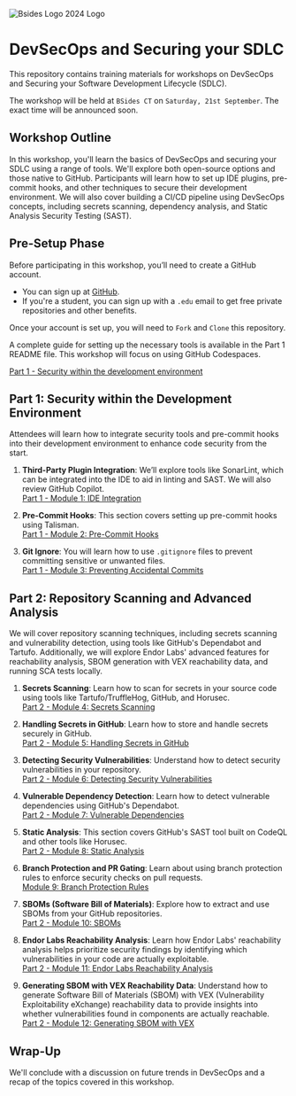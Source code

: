 ![Bsides Logo 2024 Logo](bsides_ct_logo.png "BSides Logo")


# DevSecOps and Securing your SDLC

This repository contains training materials for workshops on DevSecOps and Securing your Software Development Lifecycle (SDLC).

The workshop will be held at `BSides CT` on `Saturday, 21st September`. The exact time will be announced soon.

## Workshop Outline

In this workshop, you'll learn the basics of DevSecOps and securing your SDLC using a range of tools. We'll explore both open-source options and those native to GitHub. Participants will learn how to set up IDE plugins, pre-commit hooks, and other techniques to secure their development environment. We will also cover building a CI/CD pipeline using DevSecOps concepts, including secrets scanning, dependency analysis, and Static Analysis Security Testing (SAST).

## Pre-Setup Phase

Before participating in this workshop, you’ll need to create a GitHub account.

- You can sign up at [GitHub](https://www.github.com).
- If you're a student, you can sign up with a `.edu` email to get free private repositories and other benefits.

Once your account is set up, you will need to `Fork` and `Clone` this repository.

A complete guide for setting up the necessary tools is available in the Part 1 README file. This workshop will focus on using GitHub Codespaces.

[Part 1 - Security within the development environment](https://github.com/tweag/bsidesct-devsecops-sdlc/tree/main/part1#part-1---security-within-the-development-environment)

## Part 1: Security within the Development Environment

Attendees will learn how to integrate security tools and pre-commit hooks into their development environment to enhance code security from the start.

1. **Third-Party Plugin Integration**: We’ll explore tools like SonarLint, which can be integrated into the IDE to aid in linting and SAST. We will also review GitHub Copilot.  
   [Part 1 - Module 1: IDE Integration](https://github.com/tweag/bsidesct-devsecops-sdlc/tree/main/part1#module-1-ide-integration)

2. **Pre-Commit Hooks**: This section covers setting up pre-commit hooks using Talisman.  
   [Part 1 - Module 2: Pre-Commit Hooks](https://github.com/tweag/bsidesct-devsecops-sdlc/tree/main/part1#module-2-pre-commit-hooks)

3. **Git Ignore**: You will learn how to use `.gitignore` files to prevent committing sensitive or unwanted files.  
   [Part 1 - Module 3: Preventing Accidental Commits](https://github.com/tweag/bsidesct-devsecops-sdlc/tree/main/part1#module-3-preventing-accidental-commits)

## Part 2: Repository Scanning and Advanced Analysis

We will cover repository scanning techniques, including secrets scanning and vulnerability detection, using tools like GitHub's Dependabot and Tartufo. Additionally, we will explore Endor Labs' advanced features for reachability analysis, SBOM generation with VEX reachability data, and running SCA tests locally.

1. **Secrets Scanning**: Learn how to scan for secrets in your source code using tools like Tartufo/TruffleHog, GitHub, and Horusec.  
   [Part 2 - Module 4: Secrets Scanning](https://github.com/tweag/bsidesct-devsecops-sdlc/tree/main/part2#module-4secrets-scanning)

2. **Handling Secrets in GitHub**: Learn how to store and handle secrets securely in GitHub.  
   [Part 2 - Module 5: Handling Secrets in GitHub](https://github.com/tweag/bsidesct-devsecops-sdlc/tree/main/part2#module-5handling-secrets-in-github)

3. **Detecting Security Vulnerabilities**: Understand how to detect security vulnerabilities in your repository.  
   [Part 2 - Module 6: Detecting Security Vulnerabilities](https://github.com/tweag/bsidesct-devsecops-sdlc/tree/main/part2#module-6detecting-security-vulnerabilities)

4. **Vulnerable Dependency Detection**: Learn how to detect vulnerable dependencies using GitHub's Dependabot.  
   [Part 2 - Module 7: Vulnerable Dependencies](https://github.com/tweag/bsidesct-devsecops-sdlc/tree/main/part2#module-7vulnerable-dependencies)

5. **Static Analysis**: This section covers GitHub's SAST tool built on CodeQL and other tools like Horusec.  
   [Part 2 - Module 8: Static Analysis](https://github.com/tweag/bsidesct-devsecops-sdlc/tree/main/part2#module-8static-analysis)

6. **Branch Protection and PR Gating**: Learn about using branch protection rules to enforce security checks on pull requests.  
   [Module 9: Branch Protection Rules](https://github.com/tweag/bsidesct-devsecops-sdlc/tree/main/part2#module-9branch-protection-rules)

7. **SBOMs (Software Bill of Materials)**: Explore how to extract and use SBOMs from your GitHub repositories.  
   [Part 2 - Module 10: SBOMs](https://github.com/tweag/bsidesct-devsecops-sdlc/tree/main/part2#module-10sboms-software-bill-of-materials)

8. **Endor Labs Reachability Analysis**: Learn how Endor Labs' reachability analysis helps prioritize security findings by identifying which vulnerabilities in your code are actually exploitable.  
   [Part 2 - Module 11: Endor Labs Reachability Analysis](https://github.com/tweag/bsidesct-devsecops-sdlc/tree/main/part2#module-11endor-reachability-analysis)

9. **Generating SBOM with VEX Reachability Data**: Understand how to generate Software Bill of Materials (SBOM) with VEX (Vulnerability Exploitability eXchange) reachability data to provide insights into whether vulnerabilities found in components are actually reachable.  
   [Part 2 - Module 12: Generating SBOM with VEX](https://github.com/tweag/bsidesct-devsecops-sdlc/tree/main/part2#module-12sbom-vex-reachability)


## Wrap-Up

We'll conclude with a discussion on future trends in DevSecOps and a recap of the topics covered in this workshop.

